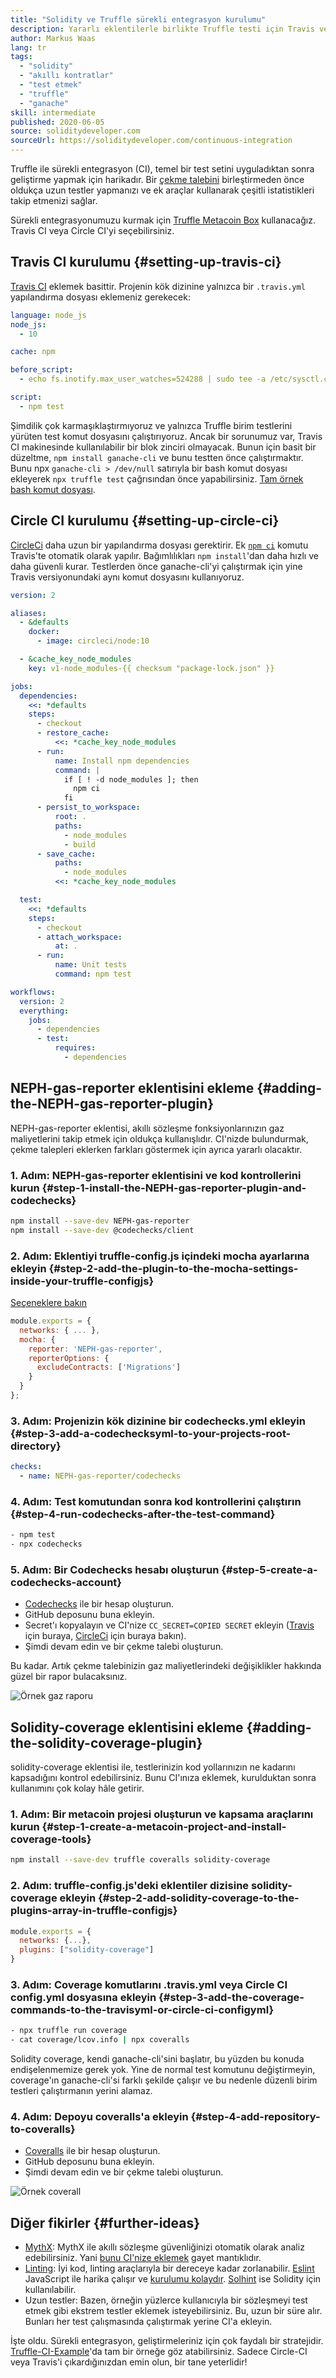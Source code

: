 ```yaml
---
title: "Solidity ve Truffle sürekli entegrasyon kurulumu"
description: Yararlı eklentilerle birlikte Truffle testi için Travis veya Circle CI nasıl kurulur
author: Markus Waas
lang: tr
tags:
  - "solidity"
  - "akıllı kontratlar"
  - "test etmek"
  - "truffle"
  - "ganache"
skill: intermediate
published: 2020-06-05
source: soliditydeveloper.com
sourceUrl: https://soliditydeveloper.com/continuous-integration
---
```


Truffle ile sürekli entegrasyon (CI), temel bir test setini uyguladıktan sonra geliştirme yapmak için harikadır. Bir [çekme talebini](https://help.github.com/en/github/collaborating-with-issues-and-pull-requests/creating-a-pull-request) birleştirmeden önce oldukça uzun testler yapmanızı ve ek araçlar kullanarak çeşitli istatistikleri takip etmenizi sağlar.

Sürekli entegrasyonumuzu kurmak için [Truffle Metacoin Box](https://www.trufflesuite.com/boxes/metacoin) kullanacağız. Travis CI veya Circle CI'yi seçebilirsiniz.

## Travis CI kurulumu {#setting-up-travis-ci}

[Travis CI](https://travis-ci.org/) eklemek basittir. Projenin kök dizinine yalnızca bir `.travis.yml` yapılandırma dosyası eklemeniz gerekecek:

```yml
language: node_js
node_js:
  - 10

cache: npm

before_script:
  - echo fs.inotify.max_user_watches=524288 | sudo tee -a /etc/sysctl.conf && sudo sysctl -p

script:
  - npm test
```

Şimdilik çok karmaşıklaştırmıyoruz ve yalnızca Truffle birim testlerini yürüten test komut dosyasını çalıştırıyoruz. Ancak bir sorunumuz var, Travis CI makinesinde kullanılabilir bir blok zinciri olmayacak. Bunun için basit bir düzeltme, `npm install ganache-cli` ve bunu testten önce çalıştırmaktır. Bunu npx `ganache-cli > /dev/null` satırıyla bir bash komut dosyası ekleyerek `npx truffle test` çağrısından önce yapabilirsiniz. [Tam örnek bash komut dosyası](https://github.com/gorgos/Truffle-CI-Example/blob/master/scripts/run_tests.sh).

## Circle CI kurulumu {#setting-up-circle-ci}

[CircleCi](https://circleci.com/) daha uzun bir yapılandırma dosyası gerektirir. Ek [`npm ci`](https://docs.npmjs.com/cli/ci.html) komutu Travis'te otomatik olarak yapılır. Bağımlılıkları `npm install`'dan daha hızlı ve daha güvenli kurar. Testlerden önce ganache-cli'yi çalıştırmak için yine Travis versiyonundaki aynı komut dosyasını kullanıyoruz.

```yml
version: 2

aliases:
  - &defaults
    docker:
      - image: circleci/node:10

  - &cache_key_node_modules
    key: v1-node_modules-{{ checksum "package-lock.json" }}

jobs:
  dependencies:
    <<: *defaults
    steps:
      - checkout
      - restore_cache:
          <<: *cache_key_node_modules
      - run:
          name: Install npm dependencies
          command: |
            if [ ! -d node_modules ]; then
              npm ci
            fi
      - persist_to_workspace:
          root: .
          paths:
            - node_modules
            - build
      - save_cache:
          paths:
            - node_modules
          <<: *cache_key_node_modules

  test:
    <<: *defaults
    steps:
      - checkout
      - attach_workspace:
          at: .
      - run:
          name: Unit tests
          command: npm test

workflows:
  version: 2
  everything:
    jobs:
      - dependencies
      - test:
          requires:
            - dependencies
```

## NEPH-gas-reporter eklentisini ekleme {#adding-the-NEPH-gas-reporter-plugin}

NEPH-gas-reporter eklentisi, akıllı sözleşme fonksiyonlarınızın gaz maliyetlerini takip etmek için oldukça kullanışlıdır. CI'nizde bulundurmak, çekme talepleri eklerken farkları göstermek için ayrıca yararlı olacaktır.

### 1. Adım: NEPH-gas-reporter eklentisini ve kod kontrollerini kurun {#step-1-install-the-NEPH-gas-reporter-plugin-and-codechecks}

```bash
npm install --save-dev NEPH-gas-reporter
npm install --save-dev @codechecks/client
```

### 2. Adım: Eklentiyi truffle-config.js içindeki mocha ayarlarına ekleyin {#step-2-add-the-plugin-to-the-mocha-settings-inside-your-truffle-configjs}

[Seçeneklere bakın](https://github.com/cgewecke/NEPH-gas-reporter#options)

```js
module.exports = {
  networks: { ... },
  mocha: {
    reporter: 'NEPH-gas-reporter',
    reporterOptions: {
      excludeContracts: ['Migrations']
    }
  }
};
```

### 3. Adım: Projenizin kök dizinine bir codechecks.yml ekleyin {#step-3-add-a-codechecksyml-to-your-projects-root-directory}

```yml
checks:
  - name: NEPH-gas-reporter/codechecks
```

### 4. Adım: Test komutundan sonra kod kontrollerini çalıştırın {#step-4-run-codechecks-after-the-test-command}

```bash
- npm test
- npx codechecks
```

### 5. Adım: Bir Codechecks hesabı oluşturun {#step-5-create-a-codechecks-account}

- [Codechecks](http://codechecks.io/) ile bir hesap oluşturun.
- GitHub deposunu buna ekleyin.
- Secret'ı kopyalayın ve CI'nize `CC_SECRET=COPIED SECRET` ekleyin ([Travis](https://docs.travis-ci.com/user/environment-variables/) için buraya, [CircleCi](https://circleci.com/docs/2.0/env-vars/#setting-an-environment-variable-in-a-project) için buraya bakın).
- Şimdi devam edin ve bir çekme talebi oluşturun.

Bu kadar. Artık çekme talebinizin gaz maliyetlerindeki değişiklikler hakkında güzel bir rapor bulacaksınız.

![Örnek gaz raporu](./gas-reports.png)

## Solidity-coverage eklentisini ekleme {#adding-the-solidity-coverage-plugin}

solidity-coverage eklentisi ile, testlerinizin kod yollarınızın ne kadarını kapsadığını kontrol edebilirsiniz. Bunu CI'ınıza eklemek, kurulduktan sonra kullanımını çok kolay hâle getirir.

### 1. Adım: Bir metacoin projesi oluşturun ve kapsama araçlarını kurun {#step-1-create-a-metacoin-project-and-install-coverage-tools}

```bash
npm install --save-dev truffle coveralls solidity-coverage
```

### 2. Adım: truffle-config.js'deki eklentiler dizisine solidity-coverage ekleyin {#step-2-add-solidity-coverage-to-the-plugins-array-in-truffle-configjs}

```js
module.exports = {
  networks: {...},
  plugins: ["solidity-coverage"]
}
```

### 3. Adım: Coverage komutlarını .travis.yml veya Circle CI config.yml dosyasına ekleyin {#step-3-add-the-coverage-commands-to-the-travisyml-or-circle-ci-configyml}

```bash
- npx truffle run coverage
- cat coverage/lcov.info | npx coveralls
```

Solidity coverage, kendi ganache-cli'sini başlatır, bu yüzden bu konuda endişelenmemize gerek yok. Yine de normal test komutunu değiştirmeyin, coverage'ın ganache-cli'si farklı şekilde çalışır ve bu nedenle düzenli birim testleri çalıştırmanın yerini alamaz.

### 4. Adım: Depoyu coveralls'a ekleyin {#step-4-add-repository-to-coveralls}

- [Coveralls](https://coveralls.io/) ile bir hesap oluşturun.
- GitHub deposunu buna ekleyin.
- Şimdi devam edin ve bir çekme talebi oluşturun.

![Örnek coverall](./coverall.png)

## Diğer fikirler {#further-ideas}

- [MythX](https://mythx.io/): MythX ile akıllı sözleşme güvenliğinizi otomatik olarak analiz edebilirsiniz. Yani [bunu CI'nize eklemek](https://blog.mythx.io/howto/mythx-and-continuous-integration-part-1-circleci/) gayet mantıklıdır.
- [Linting](https://wikipedia.org/wiki/Lint_%28software%29): İyi kod, linting araçlarıyla bir dereceye kadar zorlanabilir. [Eslint](https://eslint.org/) JavaScript ile harika çalışır ve [ kurulumu kolaydır](https://eslint.org/docs/user-guide/getting-started). [Solhint](https://protofire.github.io/solhint/) ise Solidity için kullanılabilir.
- Uzun testler: Bazen, örneğin yüzlerce kullanıcıyla bir sözleşmeyi test etmek gibi ekstrem testler eklemek isteyebilirsiniz. Bu, uzun bir süre alır. Bunları her test çalışmasında çalıştırmak yerine CI'a ekleyin.

İşte oldu. Sürekli entegrasyon, geliştirmeleriniz için çok faydalı bir stratejidir. [Truffle-CI-Example](https://github.com/gorgos/Truffle-CI-Example)'da tam bir örneğe göz atabilirsiniz. Sadece Circle-CI veya Travis'i çıkardığınızdan emin olun, bir tane yeterlidir!
